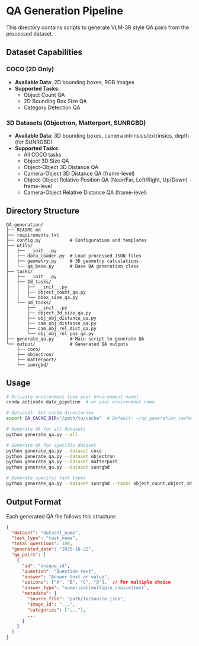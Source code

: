 # QA Generation Pipeline

This directory contains scripts to generate VLM-3R style QA pairs from the processed dataset.

## Dataset Capabilities

### COCO (2D Only)
- **Available Data**: 2D bounding boxes, RGB images
- **Supported Tasks**:
  - Object Count QA
  - 2D Bounding Box Size QA
  - Category Detection QA

### 3D Datasets (Objectron, Matterport, SUNRGBD)
- **Available Data**: 3D bounding boxes, camera intrinsics/extrinsics, depth (for SUNRGBD)
- **Supported Tasks**:
  - All COCO tasks
  - Object 3D Size QA
  - Object-Object 3D Distance QA  
  - Camera-Object 3D Distance QA (frame-level)
  - Object-Object Relative Position QA (Near/Far, Left/Right, Up/Down) - frame-level
  - Camera-Object Relative Distance QA (frame-level)

## Directory Structure

```
QA_generation/
├── README.md
├── requirements.txt
├── config.py           # Configuration and templates
├── utils/
│   ├── __init__.py
│   ├── data_loader.py  # Load processed JSON files
│   ├── geometry.py     # 3D geometry calculations
│   └── qa_base.py      # Base QA generation class
├── tasks/
│   ├── __init__.py
│   ├── 2d_tasks/
│   │   ├── __init__.py
│   │   ├── object_count_qa.py
│   │   └── bbox_size_qa.py
│   └── 3d_tasks/
│       ├── __init__.py
│       ├── object_3d_size_qa.py
│       ├── obj_obj_distance_qa.py
│       ├── cam_obj_distance_qa.py
│       ├── cam_obj_rel_dist_qa.py
│       └── obj_obj_rel_pos_qa.py
├── generate_qa.py      # Main script to generate QA
└── output/             # Generated QA outputs
    ├── coco/
    ├── objectron/
    ├── matterport/
    └── sunrgbd/
```

## Usage

```bash
# Activate environment (use your environment name)
conda activate data_pipeline  # or your environment name

# Optional: Set cache directories
export QA_CACHE_DIR="/path/to/cache"  # Default: ~/qa_generation_cache

# Generate QA for all datasets
python generate_qa.py --all

# Generate QA for specific dataset
python generate_qa.py --dataset coco
python generate_qa.py --dataset objectron
python generate_qa.py --dataset matterport
python generate_qa.py --dataset sunrgbd

# Generate specific task types
python generate_qa.py --dataset sunrgbd --tasks object_count,object_3d_size
```

## Output Format

Each generated QA file follows this structure:
```json
{
  "dataset": "dataset_name",
  "task_type": "task_name",
  "total_questions": 100,
  "generated_date": "2025-10-22",
  "qa_pairs": [
    {
      "id": "unique_id",
      "question": "Question text",
      "answer": "Answer text or value",
      "options": ["A", "B", "C", "D"],  // For multiple choice
      "answer_type": "numerical|multiple_choice|text",
      "metadata": {
        "source_file": "path/to/source.json",
        "image_id": "...",
        "categories": ["..."],
        ...
      }
    }
  ]
}
```

